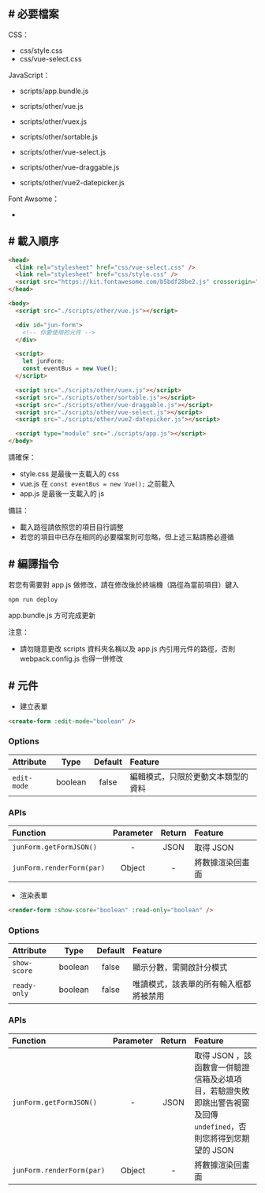 ## # 必要檔案

CSS：
  - css/style.css
  - css/vue-select.css
  
JavaScript：
  - scripts/app.bundle.js
  
  - scripts/other/vue.js
  - scripts/other/vuex.js
  - scripts/other/sortable.js
  - scripts/other/vue-select.js
  - scripts/other/vue-draggable.js
  - scripts/other/vue2-datepicker.js
  
Font Awsome：
  - <script src="https://kit.fontawesome.com/b5bdf28be2.js" crossorigin="anonymous"></script>
  
## # 載入順序

```html
<head>
  <link rel="stylesheet" href="css/vue-select.css" />
  <link rel="stylesheet" href="css/style.css" />
  <script src="https://kit.fontawesome.com/b5bdf28be2.js" crossorigin="anonymous"></script>
</head>

<body>
  <script src="./scripts/other/vue.js"></script>

  <div id="jun-form">
    <!-- 你要使用的元件 -->
  </div>

  <script>
    let junForm;
    const eventBus = new Vue();
  </script>

  <script src="./scripts/other/vuex.js"></script>
  <script src="./scripts/other/sortable.js"></script>
  <script src="./scripts/other/vue-draggable.js"></script>
  <script src="./scripts/other/vue-select.js"></script>
  <script src="./scripts/other/vue2-datepicker.js"></script>

  <script type="module" src="./scripts/app.js"></script>
</body>
```

請確保：
- style.css 是最後一支載入的 css
- vue.js 在 `const eventBus = new Vue();` 之前載入
- app.js 是最後一支載入的 js

備註：
- 載入路徑請依照您的項目自行調整
- 若您的項目中已存在相同的必要檔案則可忽略，但上述三點請務必遵循

## # 編譯指令

若您有需要對 app.js 做修改，請在修改後於終端機（路徑為當前項目）鍵入

    npm run deploy

app.bundle.js 方可完成更新

注意：

- 請勿隨意更改 scripts 資料夾名稱以及 app.js 內引用元件的路徑，否則 webpack.config.js 也得一併修改

## # 元件

- 建立表單

```html
<create-form :edit-mode="boolean" />
```

### Options

| Attribute   | Type    | Default | Feature                         |
|:------------|:-------:|:-------:|:--------------------------------|
| `edit-mode` | boolean | false   | 編輯模式，只限於更動文本類型的資料 |

### APIs

| Function                  | Parameter | Return | Feature         |
|:--------------------------|:---------:|:------:|:----------------|
| `junForm.getFormJSON()`   | -         | JSON   | 取得 JSON       |
| `junForm.renderForm(par)` | Object    | -      | 將數據渲染回畫面 |

- 渲染表單

```html
<render-form :show-score="boolean" :read-only="boolean" />
```

### Options

| Attribute    | Type    | Default | Feature                            |
|:-------------|:-------:|:-------:|:-----------------------------------|
| `show-score` | boolean | false   | 顯示分數，需開啟計分模式             |
| `ready-only` | boolean | false   | 唯讀模式，該表單的所有輸入框都將被禁用 |

### APIs

| Function                 | Parameter | Return | Feature        |
|:-------------------------|:---------:|:------:|:---------------|
| `junForm.getFormJSON()`  | -         | JSON   | 取得 JSON ，該函數會一併驗證信箱及必填項目，若驗證失敗即跳出警告視窗及回傳 `undefined`，否則您將得到您期望的 JSON |
| `junForm.renderForm(par)`| Object    | -      | 將數據渲染回畫面 |
